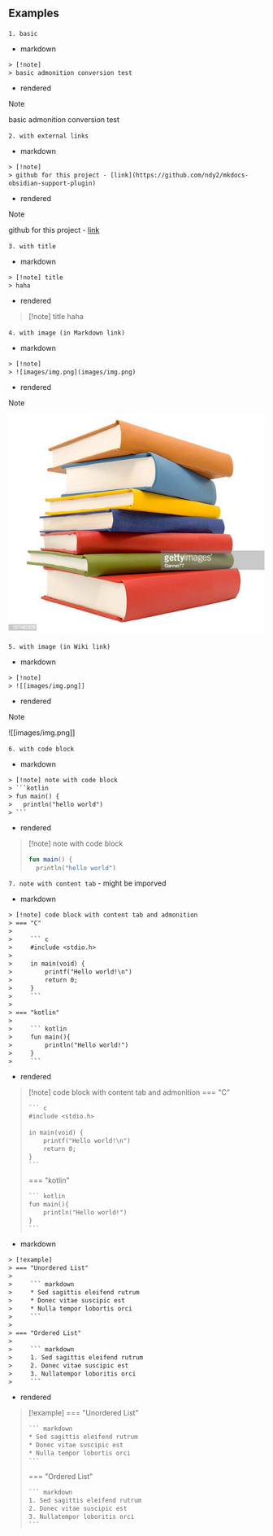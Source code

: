 ## Examples

`1. basic`

- markdown

```
> [!note]
> basic admonition conversion test
```

- rendered

> [!note]
> basic admonition conversion test

`2. with external links`

- markdown

```
> [!note]
> github for this project - [link](https://github.com/ndy2/mkdocs-obsidian-support-plugin)

```

- rendered

> [!note]
> github for this project - [link](https://github.com/ndy2/mkdocs-obsidian-support-plugin)

`3. with title `

- markdown

```
> [!note] title
> haha
```

- rendered

> [!note] title
> haha

`4. with image (in Markdown link)`

- markdown

```
> [!note]
> ![images/img.png](images/img.png)
```

- rendered

> [!note]
> ![images/img.png](images/img.png)

`5. with image (in Wiki link)`

- markdown

```
> [!note]
> ![[images/img.png]]
```

- rendered

> [!note]
> ![[images/img.png]]

`6. with code block`

- markdown

```
> [!note] note with code block
> ```kotlin
> fun main() {
> 	println("hello world")
> ```

```

- rendered

> [!note] note with code block
> ```kotlin
> fun main() {
> 	println("hello world")
> ```

`7. note with content tab` - might be imporved

- markdown
```
> [!note] code block with content tab and admonition
> === "C"
> 
>     ``` c
>     #include <stdio.h>
>     
>     in main(void) {
>         printf("Hello world!\n")
>         return 0;
>     }
>     ```
>    
> === "kotlin"
> 
>     ``` kotlin
>     fun main(){
>         println("Hello world!")
>     }
>     ```
```

- rendered

> [!note] code block with content tab and admonition
> === "C"
> 
>     ``` c
>     #include <stdio.h>
>     
>     in main(void) {
>         printf("Hello world!\n")
>         return 0;
>     }
>     ```
>    
> === "kotlin"
> 
>     ``` kotlin
>     fun main(){
>         println("Hello world!")
>     }
>     ```

- markdown

```
> [!example]
> === "Unordered List"
> 
>     ``` markdown
>     * Sed sagittis eleifend rutrum
>     * Donec vitae suscipic est
>     * Nulla tempor lobortis orci
>     ```
>    
> === "Ordered List"
> 
>     ``` markdown
>     1. Sed sagittis eleifend rutrum
>     2. Donec vitae suscipic est
>     3. Nullatempor loboritis orci
>     ```
```

- rendered

 > [!example]
> === "Unordered List"
> 
>     ``` markdown
>     * Sed sagittis eleifend rutrum
>     * Donec vitae suscipic est
>     * Nulla tempor lobortis orci
>     ```
>    
> === "Ordered List"
> 
>     ``` markdown
>     1. Sed sagittis eleifend rutrum
>     2. Donec vitae suscipic est
>     3. Nullatempor loboritis orci
>     ```
